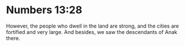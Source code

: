# Numbers 13:28

However, the people who dwell in the land are strong, and the cities are fortified and very large. And besides, we saw the descendants of Anak there.
